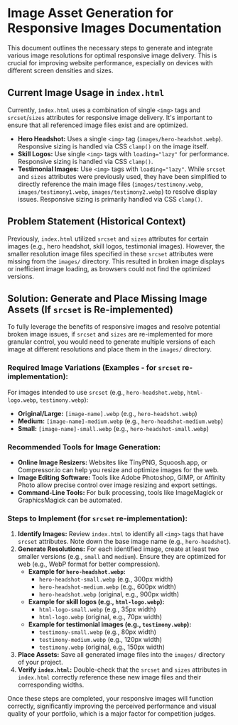 # Image Asset Generation for Responsive Images Documentation

This document outlines the necessary steps to generate and integrate various image resolutions for optimal responsive image delivery. This is crucial for improving website performance, especially on devices with different screen densities and sizes.

## Current Image Usage in `index.html`

Currently, `index.html` uses a combination of single `<img>` tags and `srcset`/`sizes` attributes for responsive image delivery. It's important to ensure that all referenced image files exist and are optimized.

-   **Hero Headshot:** Uses a single `<img>` tag (`images/hero-headshot.webp`). Responsive sizing is handled via CSS `clamp()` on the image itself.
-   **Skill Logos:** Use single `<img>` tags with `loading="lazy"` for performance. Responsive sizing is handled via CSS `clamp()`.
-   **Testimonial Images:** Use `<img>` tags with `loading="lazy"`. While `srcset` and `sizes` attributes were previously used, they have been simplified to directly reference the main image files (`images/testimony.webp`, `images/testimony1.webp`, `images/testimony2.webp`) to resolve display issues. Responsive sizing is primarily handled via CSS `clamp()`.

## Problem Statement (Historical Context)

Previously, `index.html` utilized `srcset` and `sizes` attributes for certain images (e.g., hero headshot, skill logos, testimonial images). However, the smaller resolution image files specified in these `srcset` attributes were missing from the `images/` directory. This resulted in broken image displays or inefficient image loading, as browsers could not find the optimized versions.

## Solution: Generate and Place Missing Image Assets (If `srcset` is Re-implemented)

To fully leverage the benefits of responsive images and resolve potential broken image issues, if `srcset` and `sizes` are re-implemented for more granular control, you would need to generate multiple versions of each image at different resolutions and place them in the `images/` directory.

### Required Image Variations (Examples - for `srcset` re-implementation):

For images intended to use `srcset` (e.g., `hero-headshot.webp`, `html-logo.webp`, `testimony.webp`):

-   **Original/Large:** `[image-name].webp` (e.g., `hero-headshot.webp`)
-   **Medium:** `[image-name]-medium.webp` (e.g., `hero-headshot-medium.webp`)
-   **Small:** `[image-name]-small.webp` (e.g., `hero-headshot-small.webp`)

### Recommended Tools for Image Generation:

-   **Online Image Resizers:** Websites like TinyPNG, Squoosh.app, or Compressor.io can help you resize and optimize images for the web.
-   **Image Editing Software:** Tools like Adobe Photoshop, GIMP, or Affinity Photo allow precise control over image resizing and export settings.
-   **Command-Line Tools:** For bulk processing, tools like ImageMagick or GraphicsMagick can be automated.

### Steps to Implement (for `srcset` re-implementation):

1.  **Identify Images:** Review `index.html` to identify all `<img>` tags that have `srcset` attributes. Note down the base image name (e.g., `hero-headshot`).
2.  **Generate Resolutions:** For each identified image, create at least two smaller versions (e.g., `small` and `medium`). Ensure they are optimized for web (e.g., WebP format for better compression).
    -   **Example for `hero-headshot.webp`:**
        -   `hero-headshot-small.webp` (e.g., 300px width)
        -   `hero-headshot-medium.webp` (e.g., 600px width)
        -   `hero-headshot.webp` (original, e.g., 900px width)
    -   **Example for skill logos (e.g., `html-logo.webp`):**
        -   `html-logo-small.webp` (e.g., 35px width)
        -   `html-logo.webp` (original, e.g., 70px width)
    -   **Example for testimonial images (e.g., `testimony.webp`):**
        -   `testimony-small.webp` (e.g., 80px width)
        -   `testimony-medium.webp` (e.g., 120px width)
        -   `testimony.webp` (original, e.g., 150px width)
3.  **Place Assets:** Save all generated image files into the `images/` directory of your project.
4.  **Verify `index.html`:** Double-check that the `srcset` and `sizes` attributes in `index.html` correctly reference these new image files and their corresponding widths.

Once these steps are completed, your responsive images will function correctly, significantly improving the perceived performance and visual quality of your portfolio, which is a major factor for competition judges.
